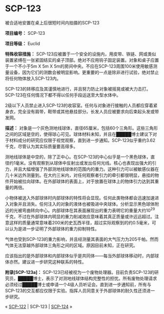 # SCP-123
                        




被合适地安置在桌上后很短时间内拍摄的SCP-123



**项目编号：** SCP-123

**项目等级：** Euclid

**特殊收容措施：** SCP-123应被置于一个安全的设施内，用皮带、铁链、网或类似装置紧缚在一张紧固结实的桌子顶部。绝对不应用钩子固定装置。对象和桌子应置于一个不小于5m X 5m X 5m的房间中央。不应在SCP-123周围100米使用敏感测量设备，因为它们的测数会被明显影响。更重要的一点是除非进行试验，绝对禁止将任何物体放入SCP-123内。

SCP-123的转移应及其谨慎地进行，并且努力防止对象被摇晃或被大力击打。SCP-123在任何情况下都不得以任何手段运送至大型水体中。

2级以下人员禁止进入SCP-123的收容室。任何与对象进行接触的人员都应穿着紧身衣，完全没有肩带，鞋带或其他悬挂部分。长发人员应被要求向后束起头发或带发网。

**描述：** 对象是一个灰色测地线球体，直径65厘米，包括60个三角形。这些三角形之间的区域是空的，使得球心可见。球体材料未知，并且在█████博士建议下对于材料成分的研究应仅限于视觉观察，直到进一步通知。SCP-123似乎重约3.62千克，尽管认为其实际质量要高得多。

测地线球体是中空的，除了正中心。在SCP-123的中心似乎是一个黑色球体，直径约1毫米。没有观察到从球体中反射出或发出任何光线。核心也表现出强大的引力，并且大幅增强了外部测地线球体的范围内的重力。这种引力可以被敏感仪器在几十米远外测量到。在大约三米内，对任何观察者引力的牵引都很明显，悬挂的物件开始被拉向球体。在外部球体的表面上，对于放置在球体上的物体引力达到其重量的两倍。

小物体被送入外部球体时内部球体的特性将会显现。任何此类物体都会迅速加速进入对象并且消失。任何注入的对象的液体也被吸进中央球体。分析显示黑色球体附近的光被弯曲转向中心。内部球体在其表面展现出的重力表明它的重量大约10<sup>29</sup>千克，不过在外部球体内明显的重力削减效应意味着其真正质量或许远远超过。注意这样的质量通常意味着200米的史瓦西半径，超过实际观察到的约0.5毫米，可以认为是进一步证明了外部球体的重力抑制特性。

气体也受到SCP-123的重力影响，并且经测量其表面的大气压力为205千帕。然而气体无法穿越外部球体三角形之间的区域。原因目前未知，正在研究。

应该指出的是外部球体和内部球体似乎是共同体——每当外部球体移动时，内部球体亦然。建议进一步研究这种联系的特性。

**附录[SCP-123a]：** SCP-123已经被视为一个废物处理器。目前负责SCP-123的研究员，█████博士，表示了对测地线球体结构完整性的担忧。所有废物处理请求必须经过█████博士或申请一个4级人员听证会。直到进一步通知前，所有与SCP-123的交互都应仅限于实验。指挥人员同意关于外部球体的耐久性还须进一步研究。



« [SCP-122](/scp-122) | SCP-123 | [SCP-124](/scp-124) »





                    